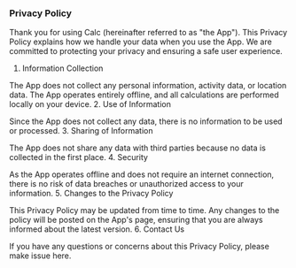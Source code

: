 ### Privacy Policy

Thank you for using Calc (hereinafter referred to as "the App"). This Privacy Policy explains how we handle your data when you use the App. We are committed to protecting your privacy and ensuring a safe user experience.
1. Information Collection

The App does not collect any personal information, activity data, or location data. The App operates entirely offline, and all calculations are performed locally on your device.
2. Use of Information

Since the App does not collect any data, there is no information to be used or processed.
3. Sharing of Information

The App does not share any data with third parties because no data is collected in the first place.
4. Security

As the App operates offline and does not require an internet connection, there is no risk of data breaches or unauthorized access to your information.
5. Changes to the Privacy Policy

This Privacy Policy may be updated from time to time. Any changes to the policy will be posted on the App's page, ensuring that you are always informed about the latest version.
6. Contact Us

If you have any questions or concerns about this Privacy Policy, please make issue here.
